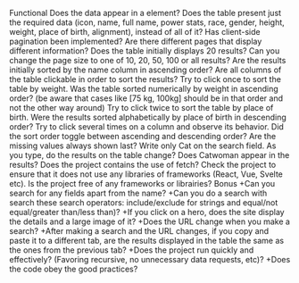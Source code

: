Functional
Does the data appear in a <table> element?
Does the table present just the required data (icon, name, full name, power stats, race, gender, height, weight, place of birth, alignment), instead of all of it?
Has client-side pagination been implemented? Are there different pages that display different information?
Does the table initially displays 20 results?
Can you change the page size to one of 10, 20, 50, 100 or all results?
Are the results initially sorted by the name column in ascending order?
Are all columns of the table clickable in order to sort the results?
Try to click once to sort the table by weight.
Was the table sorted numerically by weight in ascending order? (be aware that cases like [75 kg, 100kg] should be in that order and not the other way around)
Try to click twice to sort the table by place of birth.
Were the results sorted alphabetically by place of birth in descending order?
Try to click several times on a column and observe its behavior.
Did the sort order toggle between ascending and descending order?
Are the missing values always shown last?
Write only Cat on the search field.
As you type, do the results on the table change?
Does Catwoman appear in the results?
Does the project contains the use of fetch?
Check the project to ensure that it does not use any libraries of frameworks (React, Vue, Svelte etc).
Is the project free of any frameworks or librairies?
Bonus
+Can you search for any fields apart from the name?
+Can you do a search with search these search operators: include/exclude for strings and equal/not equal/greater than/less than)?
+If you click on a hero, does the site display the details and a large image of it?
+Does the URL change when you make a search?
+After making a search and the URL changes, if you copy and paste it to a different tab, are the results displayed in the table the same as the ones from the previous tab?
+Does the project run quickly and effectively? (Favoring recursive, no unnecessary data requests, etc)?
+Does the code obey the good practices?